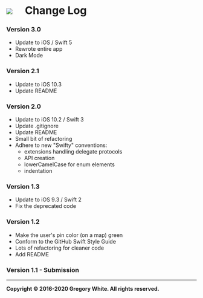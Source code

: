 # ![][AppIcon]&nbsp;&nbsp;&nbsp;&nbsp;&nbsp;Change Log

### Version 3.0
* Update to iOS / Swift 5
* Rewrote entire app
* Dark Mode

### Version 2.1
* Update to iOS 10.3
* Update README

### Version 2.0
* Update to iOS 10.2 / Swift 3
* Update .gitignore
* Update README
* Small bit of refactoring
* Adhere to new "Swifty" conventions:
  - extensions handling delegate protocols
  - API creation
  - lowerCamelCase for enum elements
  - indentation

### Version 1.3
* Update to iOS 9.3 / Swift 2
* Fix the deprecated code

### Version 1.2
* Make the user's pin color (on a map) green
* Conform to the GitHub Swift Style Guide
* Lots of refactoring for cleaner code
* Add README

### Version 1.1 - Submission

---
**Copyright © 2016-2020 Gregory White. All rights reserved.**



[AppIcon]:  ../images/OnTheMap_80.png
